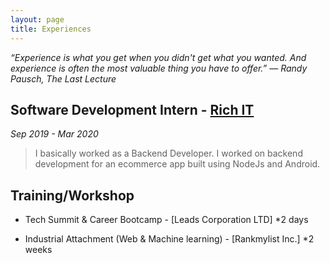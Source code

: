 ```yaml
---
layout: page
title: Experiences
---
```


<p class="message">
 <i>“Experience is what you get when you didn't get what you wanted. And experience is often the most valuable thing you have to offer.” 
― Randy Pausch, The Last Lecture</i>
</p>

## Software Development Intern - [Rich IT]() 

*Sep 2019 - Mar 2020*

> I basically worked as a Backend Developer. I worked on backend development for an ecommerce app built using NodeJs and Android.

## Training/Workshop 

* Tech Summit & Career Bootcamp - [Leads Corporation LTD] 
*2 days

* Industrial Attachment (Web & Machine learning) - [Rankmylist Inc.] 
*2 weeks


